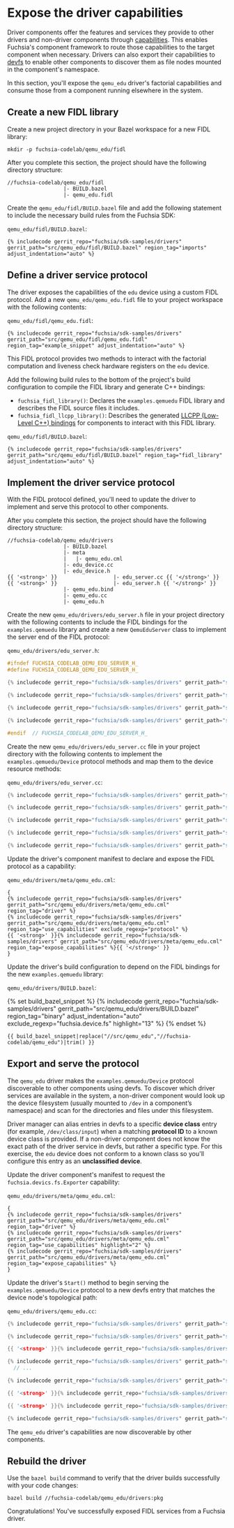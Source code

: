 # Expose the driver capabilities

Driver components offer the features and services they provide to other drivers
and non-driver components through [capabilities][concepts-capabilities].
This enables Fuchsia's component framework to route those capabilities to the
target component when necessary. Drivers can also export their capabilities to
[devfs][concepts-devfs] to enable other components to discover them as file
nodes mounted in the component's namespace.

In this section, you'll expose the `qemu_edu` driver's factorial capabilities
and consume those from a component running elsewhere in the system.

## Create a new FIDL library

Create a new project directory in your Bazel workspace for a new FIDL library:

```posix-terminal
mkdir -p fuchsia-codelab/qemu_edu/fidl
```

After you complete this section, the project should have the following directory
structure:

```none {:.devsite-disable-click-to-copy}
//fuchsia-codelab/qemu_edu/fidl
                  |- BUILD.bazel
                  |- qemu_edu.fidl
```

Create the `qemu_edu/fidl/BUILD.bazel` file and add the following statement to
include the necessary build rules from the Fuchsia SDK:

`qemu_edu/fidl/BUILD.bazel`:

```bazel
{% includecode gerrit_repo="fuchsia/sdk-samples/drivers" gerrit_path="src/qemu_edu/fidl/BUILD.bazel" region_tag="imports" adjust_indentation="auto" %}
```

## Define a driver service protocol

The driver exposes the capabilities of the `edu` device using a custom FIDL
protocol. Add a new `qemu_edu/qemu_edu.fidl` file to your project workspace with
the following contents:

`qemu_edu/fidl/qemu_edu.fidl`:

```fidl
{% includecode gerrit_repo="fuchsia/sdk-samples/drivers" gerrit_path="src/qemu_edu/fidl/qemu_edu.fidl" region_tag="example_snippet" adjust_indentation="auto" %}

```

This FIDL protocol provides two methods to interact with the factorial
computation and liveness check hardware registers on the `edu` device.

Add the following build rules to the bottom of the project's build configuration
to compile the FIDL library and generate C++ bindings:

*   `fuchsia_fidl_library()`: Declares the `examples.qemuedu` FIDL
    library and describes the FIDL source files it includes.
*   `fuchsia_fidl_llcpp_library()`: Describes the generated
    [LLCPP (Low-Level C++) bindings][fidl-cpp-bindings] for components to
    interact with this FIDL library.

`qemu_edu/fidl/BUILD.bazel`:

```bazel
{% includecode gerrit_repo="fuchsia/sdk-samples/drivers" gerrit_path="src/qemu_edu/fidl/BUILD.bazel" region_tag="fidl_library" adjust_indentation="auto" %}
```

## Implement the driver service protocol

With the FIDL protocol defined, you'll need to update the driver to implement
and serve this protocol to other components.

After you complete this section, the project should have the following directory
structure:

```none {:.devsite-disable-click-to-copy}
//fuchsia-codelab/qemu_edu/drivers
                  |- BUILD.bazel
                  |- meta
                  |   |- qemu_edu.cml
                  |- edu_device.cc
                  |- edu_device.h
{{ '<strong>' }}                  |- edu_server.cc {{ '</strong>' }}
{{ '<strong>' }}                  |- edu_server.h {{ '</strong>' }}
                  |- qemu_edu.bind
                  |- qemu_edu.cc
                  |- qemu_edu.h
```

Create the new `qemu_edu/drivers/edu_server.h` file in your project directory
with the following contents to include the FIDL bindings for the
`examples.qemuedu` library and create a new `QemuEduServer` class to
implement the server end of the FIDL protocol:

`qemu_edu/drivers/edu_server.h`:

```cpp
#ifndef FUCHSIA_CODELAB_QEMU_EDU_SERVER_H_
#define FUCHSIA_CODELAB_QEMU_EDU_SERVER_H_

{% includecode gerrit_repo="fuchsia/sdk-samples/drivers" gerrit_path="src/qemu_edu/drivers/edu_server.h" region_tag="imports" adjust_indentation="auto" %}

{% includecode gerrit_repo="fuchsia/sdk-samples/drivers" gerrit_path="src/qemu_edu/drivers/edu_server.h" region_tag="namespace_start" adjust_indentation="auto" %}

{% includecode gerrit_repo="fuchsia/sdk-samples/drivers" gerrit_path="src/qemu_edu/drivers/edu_server.h" region_tag="fidl_server" adjust_indentation="auto" %}

{% includecode gerrit_repo="fuchsia/sdk-samples/drivers" gerrit_path="src/qemu_edu/drivers/edu_server.h" region_tag="namespace_end" adjust_indentation="auto" %}

#endif  // FUCHSIA_CODELAB_QEMU_EDU_SERVER_H_

```

Create the new `qemu_edu/drivers/edu_server.cc` file in your project directory
with the following contents to implement the `examples.qemuedu/Device`
protocol methods and map them to the device resource methods:

`qemu_edu/drivers/edu_server.cc`:

```cpp
{% includecode gerrit_repo="fuchsia/sdk-samples/drivers" gerrit_path="src/qemu_edu/drivers/edu_server.cc" region_tag="imports" adjust_indentation="auto" %}

{% includecode gerrit_repo="fuchsia/sdk-samples/drivers" gerrit_path="src/qemu_edu/drivers/edu_server.cc" region_tag="namespace_start" adjust_indentation="auto" %}

{% includecode gerrit_repo="fuchsia/sdk-samples/drivers" gerrit_path="src/qemu_edu/drivers/edu_server.cc" region_tag="compute_factorial" adjust_indentation="auto" %}

{% includecode gerrit_repo="fuchsia/sdk-samples/drivers" gerrit_path="src/qemu_edu/drivers/edu_server.cc" region_tag="liveness_check" adjust_indentation="auto" %}

{% includecode gerrit_repo="fuchsia/sdk-samples/drivers" gerrit_path="src/qemu_edu/drivers/edu_server.cc" region_tag="namespace_end" adjust_indentation="auto" %}

```

Update the driver's component manifest to declare and expose the FIDL protocol
as a capability:

`qemu_edu/drivers/meta/qemu_edu.cml`:

```json5
{
{% includecode gerrit_repo="fuchsia/sdk-samples/drivers" gerrit_path="src/qemu_edu/drivers/meta/qemu_edu.cml" region_tag="driver" %}
{% includecode gerrit_repo="fuchsia/sdk-samples/drivers" gerrit_path="src/qemu_edu/drivers/meta/qemu_edu.cml" region_tag="use_capabilities" exclude_regexp="protocol" %}
{{ '<strong>' }}{% includecode gerrit_repo="fuchsia/sdk-samples/drivers" gerrit_path="src/qemu_edu/drivers/meta/qemu_edu.cml" region_tag="expose_capabilities" %}{{ '</strong>' }}
}
```

Update the driver's build configuration to depend on the FIDL bindings for the
new `examples.qemuedu` library:

`qemu_edu/drivers/BUILD.bazel`:

{% set build_bazel_snippet %}
{% includecode gerrit_repo="fuchsia/sdk-samples/drivers" gerrit_path="src/qemu_edu/drivers/BUILD.bazel" region_tag="binary" adjust_indentation="auto" exclude_regexp="fuchsia\.device\.fs" highlight="13" %}
{% endset %}

```bazel
{{ build_bazel_snippet|replace("//src/qemu_edu","//fuchsia-codelab/qemu_edu")|trim() }}
```

## Export and serve the protocol

The `qemu_edu` driver makes the `examples.qemuedu/Device` protocol
discoverable to other components using devfs. To discover which driver services
are available in the system, a non-driver component would look up the device
filesystem (usually mounted to `/dev` in a component’s namespace) and scan for
the directories and files under this filesystem.

Driver manager can alias entries in devfs to a specific **device class** entry
(for example, `/dev/class/input`) when a matching **protocol ID** to a known
device class is provided. If a non-driver component does not know the exact path
of the driver service in devfs, but rather a specific type.
For this exercise, the `edu` device does not conform to a known class so you'll
configure this entry as an **unclassified device**.

Update the driver component's manifest to request the `fuchsia.devics.fs.Exporter`
capability:

`qemu_edu/drivers/meta/qemu_edu.cml`:

```json5
{
{% includecode gerrit_repo="fuchsia/sdk-samples/drivers" gerrit_path="src/qemu_edu/drivers/meta/qemu_edu.cml" region_tag="driver" %}
{% includecode gerrit_repo="fuchsia/sdk-samples/drivers" gerrit_path="src/qemu_edu/drivers/meta/qemu_edu.cml" region_tag="use_capabilities" highlight="2" %}
{% includecode gerrit_repo="fuchsia/sdk-samples/drivers" gerrit_path="src/qemu_edu/drivers/meta/qemu_edu.cml" region_tag="expose_capabilities" %}
}
```

Update the driver's `Start()` method to begin serving the `examples.qemuedu/Device` protocol
to a new devfs entry that matches the device node's topological path:

`qemu_edu/drivers/qemu_edu.cc`:

```cpp
{% includecode gerrit_repo="fuchsia/sdk-samples/drivers" gerrit_path="src/qemu_edu/drivers/qemu_edu.cc" region_tag="imports" adjust_indentation="auto" %}

{% includecode gerrit_repo="fuchsia/sdk-samples/drivers" gerrit_path="src/qemu_edu/drivers/qemu_edu.cc" region_tag="compat_imports" adjust_indentation="auto" %}

{{ '<strong>' }}{% includecode gerrit_repo="fuchsia/sdk-samples/drivers" gerrit_path="src/qemu_edu/drivers/qemu_edu.cc" region_tag="fidl_imports" adjust_indentation="auto" %}{{ '</strong>' }}

{% includecode gerrit_repo="fuchsia/sdk-samples/drivers" gerrit_path="src/qemu_edu/drivers/qemu_edu.cc" region_tag="start_method_start" adjust_indentation="auto" %}
  // ...

{% includecode gerrit_repo="fuchsia/sdk-samples/drivers" gerrit_path="src/qemu_edu/drivers/qemu_edu.cc" region_tag="device_registers" %}

{{ '<strong>' }}{% includecode gerrit_repo="fuchsia/sdk-samples/drivers" gerrit_path="src/qemu_edu/drivers/qemu_edu.cc" region_tag="serve_outgoing" %}{{ '</strong>' }}

{{ '<strong>' }}{% includecode gerrit_repo="fuchsia/sdk-samples/drivers" gerrit_path="src/qemu_edu/drivers/qemu_edu.cc" region_tag="devfs_export" %}{{ '</strong>' }}

{% includecode gerrit_repo="fuchsia/sdk-samples/drivers" gerrit_path="src/qemu_edu/drivers/qemu_edu.cc" region_tag="start_method_end" adjust_indentation="auto" %}
```

The `qemu_edu` driver's capabilities are now discoverable by other components.

## Rebuild the driver

Use the `bazel build` command to verify that the driver builds successfully with
your code changes:

```posix-terminal
bazel build //fuchsia-codelab/qemu_edu/drivers:pkg
```

Congratulations! You've successfully exposed FIDL services from a Fuchsia driver.

<!-- Reference links -->

[concepts-capabilities]: /docs/concepts/components/v2/capabilities/README.md
[concepts-devfs]: /docs/concepts/drivers/driver_communication.md#service_discovery_using_devfs
[fidl-cpp-bindings]: /docs/development/languages/fidl/guides/c-family-comparison.md

